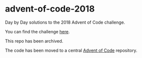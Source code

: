 # advent-of-code-2018

Day by Day solutions to the 2018 Advent of Code challenge.

You can find the challenge [here](https://adventofcode.com/2018).

This repo has been archived.

The code has been moved to a central [Advent of Code](https://github.com/marla-hoggard/advent-of-code/tree/master/2018) repository.
